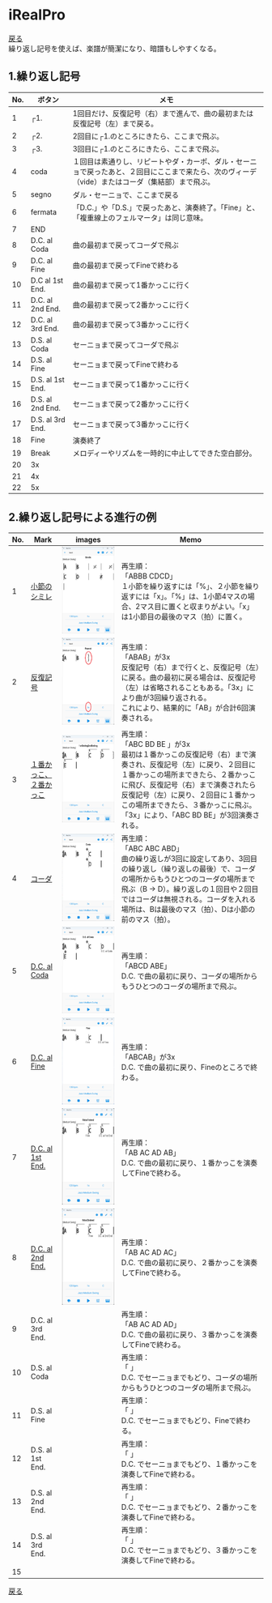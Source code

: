# iRealPro
[戻る](./README.md)  
繰り返し記号を使えば、楽譜が簡潔になり、暗譜もしやすくなる。

## 1.繰り返し記号
|No.|ボタン|メモ|
|---|---|---|
|1|┌1.|1回目だけ、反復記号（右）まで進んで、曲の最初または反復記号（左）まで戻る。|
|2|┌2.|2回目に┌1.のところにきたら、ここまで飛ぶ。|
|3|┌3.|3回目に┌1.のところにきたら、ここまで飛ぶ。|
|4|coda|１回目は素通りし、リピートやダ・カーポ、ダル・セーニョで戻ったあと、２回目にここまで来たら、次のヴィーデ（vide）またはコーダ（集結部）まで飛ぶ。|
|5|segno|ダル・セーニョで、ここまで戻る|
|6|fermata|「D.C.」や「D.S.」で戻ったあと、演奏終了。「Fine」と、「複重線上のフェルマータ」は同じ意味。|
|7|END||
|8|D.C. al Coda|曲の最初まで戻ってコーダで飛ぶ|
|9|D.C. al Fine|曲の最初まで戻ってFineで終わる|
|10|D.C al 1st End.|曲の最初まで戻って1番かっこに行く|
|11|D.C. al 2nd End.|曲の最初まで戻って2番かっこに行く|
|12|D.C. al 3rd End.|曲の最初まで戻って3番かっこに行く|
|13|D.S. al Coda|セーニョまで戻ってコーダで飛ぶ   |
|14|D.S. al Fine|セーニョまで戻ってFineで終わる|
|15|D.S. al 1st End.|セーニョまで戻って1番かっこに行く|
|16|D.S. al 2nd End.|セーニョまで戻って2番かっこに行く|
|17|D.S. al 3rd End.|セーニョまで戻って3番かっこに行く|
|18|Fine|演奏終了|
|19|Break|メロディーやリズムを一時的に中止してできた空白部分。|
|20|3x||
|21|4x||
|22|5x||


## 2.繰り返し記号による進行の例
|No.|Mark|images|Memo|
|---|---|---|---|
|1|[小節のシミレ](./html/Simile.html)|<img src="images/simile.png" alt="image">|再生順：<br>「ABBB CDCD」<br>１小節を繰り返すには「%」、２小節を繰り返すには「x」。「%」は、1小節4マスの場合、2マス目に置くと収まりがよい。「x」は1小節目の最後のマス（拍）に置く。|
|2|[反復記号](./html/Repeat.html)|<img src="images/repeat.png" alt="image">|再生順：<br>「ABAB」が3x<br>反復記号（右）まで行くと、反復記号（左）に戻る。曲の最初に戻る場合は、反復記号（左）は省略されることもある。「3x」により曲が3回繰り返される。<br>これにより、結果的に「AB」が合計6回演奏される。|
|3|[１番かっこ、２番かっこ](./html/1stEnding2ndEnding.html)|<img src="images/1stEnding2ndEnding.png" alt="image">|再生順：<br>「ABC BD BE 」が3x<br>最初は１番かっこの反復記号（右）まで演奏され、反復記号（左）に戻り、２回目に１番かっこの場所まできたら、２番かっこに飛び、反復記号（右）まで演奏されたら反復記号（左）に戻り、２回目に１番かっこの場所まできたら、３番かっこに飛ぶ。「3x」により、「ABC BD BE」が3回演奏される。|
|4|[コーダ](./html/Coda.html)|<img src="images/Coda.png" alt="image">|再生順：<br>「ABC ABC ABD」<br>曲の繰り返しが3回に設定してあり、3回目の繰り返し（繰り返しの最後）で、コーダの場所からもうひとつのコーダの場所まで飛ぶ（B -> D）。繰り返しの１回目や２回目ではコーダは無視される。コーダを入れる場所は、Bは最後のマス（拍）、Dは小節の前のマス（拍）。|
|5|[D.C. al Coda](./html/DCalCoda.html)|<img src="images/DCalCoda.png" alt="image">|再生順：<br>「ABCD ABE」<br>D.C. で曲の最初に戻り、コーダの場所からもうひとつのコーダの場所まで飛ぶ。|
|6|[D.C. al Fine](./html/Fine.html)|<img src="images/fine.png" alt="image">|再生順：<br>「ABCAB」が3x<br>D.C. で曲の最初に戻り、Fineのところで終わる。|
|7|[D.C. al 1st End.](./html/Rdcal1stend.html)|<img src="images/Rdcal1stend.png" alt="image">|再生順：<br>「AB AC AD AB」<br>D.C. で曲の最初に戻り、１番かっこを演奏してFineで終わる。|
|8|[D.C. al 2nd End.](./html/Rdcal2ndend.html)|<img src="images/Rdcal2ndend.png" alt="image">|再生順：<br>「AB AC AD AC」<br>D.C. で曲の最初に戻り、２番かっこを演奏してFineで終わる。|
|9|D.C. al 3rd End.||再生順：<br>「AB AC AD AD」<br>D.C. で曲の最初に戻り、３番かっこを演奏してFineで終わる。|
|10|D.S. al Coda||再生順：<br>「   」<br>D.C. でセーニョまでもどり、コーダの場所からもうひとつのコーダの場所まで飛ぶ。|
|11|D.S. al Fine||再生順：<br>「   」<br>D.C. でセーニョまでもどり、Fineで終わる。|
|12|D.S. al 1st End.||再生順：<br>「   」<br>D.C. でセーニョまでもどり、１番かっこを演奏してFineで終わる。|
|13|D.S. al 2nd End.||再生順：<br>「   」<br>D.C. でセーニョまでもどり、２番かっこを演奏してFineで終わる。|
|14|D.S. al 3rd End.||再生順：<br>「   」<br>D.C. でセーニョまでもどり、３番かっこを演奏してFineで終わる。|
|15||||



  
  
[戻る](./README.md) 
